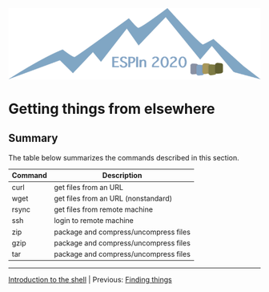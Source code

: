 ![ESPIn logo](../../media/ESPIn.png)

# Getting things from elsewhere


## Summary

The table below summarizes the commands described in this section.

| Command  | Description
| -------- | -----------
| curl     | get files from an URL
| wget     | get files from an URL (nonstandard)
| rsync    | get files from remote machine
| ssh      | login to remote machine
| zip      | package and compress/uncompress files
| gzip     | package and compress/uncompress files
| tar      | package and compress/uncompress files

___

[Introduction to the shell](./index.md) |
Previous: [Finding things](./finding-things.md)
